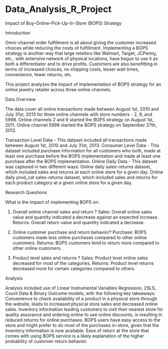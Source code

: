 # Data_Analysis_R_Project
Impact of Buy-Online-Pick-Up-In-Store (BOPS) Strategy


Introduction

Omni-channel order fulfillment is all about giving the customer increased choices while reducing the costs of fulfillment. Implementing a BOPS strategy is another way that large retailers like Walmart, Target, JCPenny, etc., with extensive network of physical locations, have begun to use it as both a differentiator and to drive profits. Customers are also benefitting in terms of increased choices, no shipping costs, lesser wait times, convenience, fewer returns, etc. 

This project analyzes the impact of implementation of BOPS strategy for an online jewelry retailer across three online channels. 

Data Overview

The data cover all online transactions made between August 1st, 2010 and July 31st, 2013 for three online channels with store numbers - 2, 6, and 5998. 
Online channels 2 and 6 started the BOPS strategy on August 1st, 2011.
Online channel 5998 started the BOPS strategy on September 27th, 2012.

Transaction Level Data - This dataset included all transactions made between August 1st, 2010 and July 31st, 2013.
Consumer Level Data - This dataset included purchase information for all customers who both, made at least one purchase before the BOPS implementation and made at least one purchase after the BOPS implementation.
Online Daily Data - This dataset was captured in two different ways: 
Online daily sales-returns dataset, which included sales and returns at each online store for a given day. 
Online daily prod_cat sales-returns dataset, which included sales and returns for each product category at a given online store for a given day.

Research Questions

What is the impact of implementing BOPS on: 
1) Overall online channel sales and return ?
Sales: Overall online sales value and quantity indicated a decrease against an expected increase.
Returns: Overall return value and quantity indicated a decrease.

2) Online customer purchase and return behavior?
Purchase: BOPS customers made less online purchases compared to other online customers.
Returns: BOPS customers tend to return more compared to other online customers.

3) Product level sales and returns ? 
Sales: Product level online sales decreased for most of the categories.
Returns: Product level returns decreased more for certain categories compared to others.


Analysis

Analysis included use of Linear Instrumental Variables Regression, 2SLS, Count Data & Binary Outcome models, with the following key takeaways:
Convenience to check availability of a product in a physical store through the website, leads to increased physical store sales and decreased online sales.
Inventory information leading customers to visit their nearest store for quality assurance and ordering online to use online discounts, is resulting in reduced returns for online purchases.
BOPS users have easy access to the store and might prefer to do most of the purchases in-store, given that the inventory information is now available.
Ease of return at the store that comes with using BOPS service is a likely explanation of the higher probability of customer return behavior.